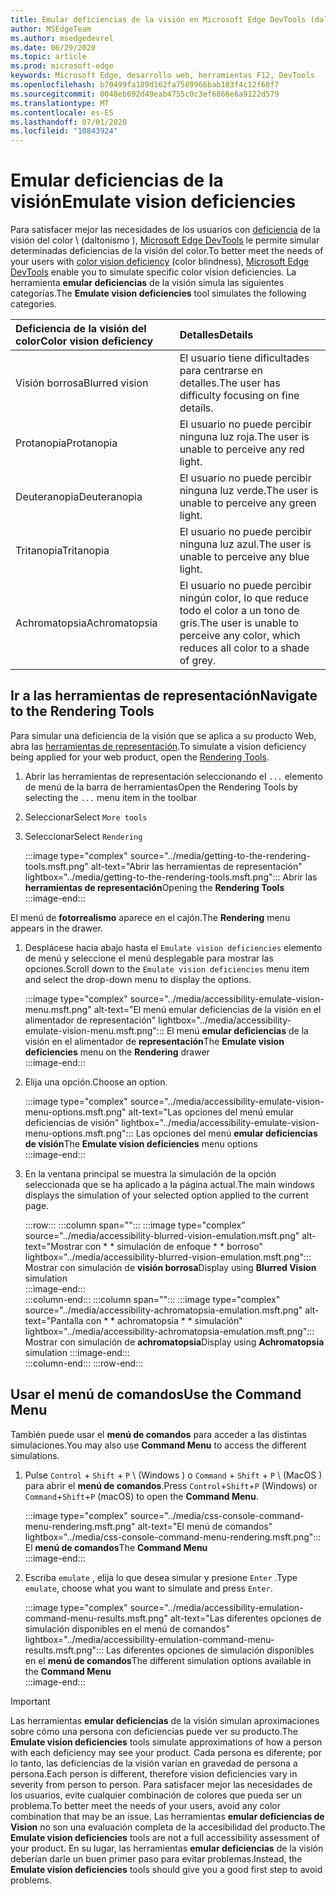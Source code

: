```yaml
---
title: Emular deficiencias de la visión en Microsoft Edge DevTools (daltonismo)
author: MSEdgeTeam
ms.author: msedgedevrel
ms.date: 06/29/2020
ms.topic: article
ms.prod: microsoft-edge
keywords: Microsoft Edge, desarrollo web, herramientas F12, DevTools
ms.openlocfilehash: b70499fa189d162fa7589966bab183f4c12f68f7
ms.sourcegitcommit: 0048eb692d49eab4755c0c3ef6866e6a9122d579
ms.translationtype: MT
ms.contentlocale: es-ES
ms.lasthandoff: 07/01/2020
ms.locfileid: "10843924"
---
```

# <span data-ttu-id="60a19-103">Emular deficiencias de la visión</span><span class="sxs-lookup"><span data-stu-id="60a19-103">Emulate vision deficiencies</span></span>

<span data-ttu-id="60a19-104">Para satisfacer mejor las necesidades de los usuarios con [deficiencia][ColorblindawarenessMain] de la visión del color \ (daltonismo \), [Microsoft Edge DevTools][MicrosoftEdgeDevTools] le permite simular determinadas deficiencias de la visión del color.</span><span class="sxs-lookup"><span data-stu-id="60a19-104">To better meet the needs of your users with [color vision deficiency][ColorblindawarenessMain] \(color blindness\), [Microsoft Edge DevTools][MicrosoftEdgeDevTools] enable you to simulate specific color vision deficiencies.</span></span>  <span data-ttu-id="60a19-105">La herramienta **emular deficiencias** de la visión simula las siguientes categorías.</span><span class="sxs-lookup"><span data-stu-id="60a19-105">The **Emulate vision deficiencies** tool simulates the following categories.</span></span>  

| <span data-ttu-id="60a19-106">Deficiencia de la visión del color</span><span class="sxs-lookup"><span data-stu-id="60a19-106">Color vision deficiency</span></span> | <span data-ttu-id="60a19-107">Detalles</span><span class="sxs-lookup"><span data-stu-id="60a19-107">Details</span></span> |  
|:--- |:--- |  
| <span data-ttu-id="60a19-108">Visión borrosa</span><span class="sxs-lookup"><span data-stu-id="60a19-108">Blurred vision</span></span> | <span data-ttu-id="60a19-109">El usuario tiene dificultades para centrarse en detalles.</span><span class="sxs-lookup"><span data-stu-id="60a19-109">The user has difficulty focusing on fine details.</span></span> |   
| <span data-ttu-id="60a19-110">Protanopia</span><span class="sxs-lookup"><span data-stu-id="60a19-110">Protanopia</span></span> | <span data-ttu-id="60a19-111">El usuario no puede percibir ninguna luz roja.</span><span class="sxs-lookup"><span data-stu-id="60a19-111">The user is unable to perceive any red light.</span></span> |  
| <span data-ttu-id="60a19-112">Deuteranopia</span><span class="sxs-lookup"><span data-stu-id="60a19-112">Deuteranopia</span></span> | <span data-ttu-id="60a19-113">El usuario no puede percibir ninguna luz verde.</span><span class="sxs-lookup"><span data-stu-id="60a19-113">The user is unable to perceive any green light.</span></span> |  
| <span data-ttu-id="60a19-114">Tritanopia</span><span class="sxs-lookup"><span data-stu-id="60a19-114">Tritanopia</span></span> | <span data-ttu-id="60a19-115">El usuario no puede percibir ninguna luz azul.</span><span class="sxs-lookup"><span data-stu-id="60a19-115">The user is unable to perceive any blue light.</span></span> |  
| <span data-ttu-id="60a19-116">Achromatopsia</span><span class="sxs-lookup"><span data-stu-id="60a19-116">Achromatopsia</span></span> | <span data-ttu-id="60a19-117">El usuario no puede percibir ningún color, lo que reduce todo el color a un tono de gris.</span><span class="sxs-lookup"><span data-stu-id="60a19-117">The user is unable to perceive any color, which reduces all color to a shade of grey.</span></span> |  

## <span data-ttu-id="60a19-118">Ir a las herramientas de representación</span><span class="sxs-lookup"><span data-stu-id="60a19-118">Navigate to the Rendering Tools</span></span>  

<span data-ttu-id="60a19-119">Para simular una deficiencia de la visión que se aplica a su producto Web, abra las [herramientas de representación][RenderingTools].</span><span class="sxs-lookup"><span data-stu-id="60a19-119">To simulate a vision deficiency being applied for your web product, open the [Rendering Tools][RenderingTools].</span></span>  

1.  <span data-ttu-id="60a19-120">Abrir las herramientas de representación seleccionando el `...` elemento de menú de la barra de herramientas</span><span class="sxs-lookup"><span data-stu-id="60a19-120">Open the Rendering Tools by selecting the `...` menu item in the toolbar</span></span>  
1.  <span data-ttu-id="60a19-121">Seleccionar</span><span class="sxs-lookup"><span data-stu-id="60a19-121">Select</span></span> `More tools`  
1.  <span data-ttu-id="60a19-122">Seleccionar</span><span class="sxs-lookup"><span data-stu-id="60a19-122">Select</span></span> `Rendering`  
    
    :::image type="complex" source="../media/getting-to-the-rendering-tools.msft.png" alt-text="Abrir las herramientas de representación" lightbox="../media/getting-to-the-rendering-tools.msft.png":::
       <span data-ttu-id="60a19-124">Abrir las **herramientas de representación**</span><span class="sxs-lookup"><span data-stu-id="60a19-124">Opening the **Rendering Tools**</span></span>  
    :::image-end:::  

<span data-ttu-id="60a19-125">El menú de **fotorrealismo** aparece en el cajón.</span><span class="sxs-lookup"><span data-stu-id="60a19-125">The **Rendering** menu appears in the drawer.</span></span>  

1.  <span data-ttu-id="60a19-126">Desplácese hacia abajo hasta el `Emulate vision deficiencies` elemento de menú y seleccione el menú desplegable para mostrar las opciones.</span><span class="sxs-lookup"><span data-stu-id="60a19-126">Scroll down to the `Emulate vision deficiencies` menu item and select the drop-down menu to display the options.</span></span>  
    
    :::image type="complex" source="../media/accessibility-emulate-vision-menu.msft.png" alt-text="El menú emular deficiencias de la visión en el alimentador de representación" lightbox="../media/accessibility-emulate-vision-menu.msft.png":::
       <span data-ttu-id="60a19-128">El menú **emular deficiencias** de la visión en el alimentador de **representación**</span><span class="sxs-lookup"><span data-stu-id="60a19-128">The **Emulate vision deficiencies** menu on the **Rendering** drawer</span></span>  
    :::image-end:::  
    
1.  <span data-ttu-id="60a19-129">Elija una opción.</span><span class="sxs-lookup"><span data-stu-id="60a19-129">Choose an option.</span></span>  
    
    :::image type="complex" source="../media/accessibility-emulate-vision-menu-options.msft.png" alt-text="Las opciones del menú emular deficiencias de visión" lightbox="../media/accessibility-emulate-vision-menu-options.msft.png":::
       <span data-ttu-id="60a19-131">Las opciones del menú **emular deficiencias de visión**</span><span class="sxs-lookup"><span data-stu-id="60a19-131">The **Emulate vision deficiencies** menu options</span></span>  
    :::image-end:::  
    
1.  <span data-ttu-id="60a19-132">En la ventana principal se muestra la simulación de la opción seleccionada que se ha aplicado a la página actual.</span><span class="sxs-lookup"><span data-stu-id="60a19-132">The main windows displays the simulation of your selected option applied to the current page.</span></span>  
    
    :::row:::
       :::column span="":::
          :::image type="complex" source="../media/accessibility-blurred-vision-emulation.msft.png" alt-text="Mostrar con \* \* simulación de enfoque \* \* borroso" lightbox="../media/accessibility-blurred-vision-emulation.msft.png":::
             <span data-ttu-id="60a19-134">Mostrar con simulación de **visión borrosa**</span><span class="sxs-lookup"><span data-stu-id="60a19-134">Display using **Blurred Vision** simulation</span></span>  
          :::image-end:::  
       :::column-end:::
       :::column span="":::
          :::image type="complex" source="../media/accessibility-achromatopsia-emulation.msft.png" alt-text="Pantalla con \* \* achromatopsia \* \* simulación" lightbox="../media/accessibility-achromatopsia-emulation.msft.png":::
             <span data-ttu-id="60a19-136">Mostrar con simulación de **achromatopsia**</span><span class="sxs-lookup"><span data-stu-id="60a19-136">Display using **Achromatopsia** simulation</span></span> :::image-end:::  
       :::column-end:::
    :::row-end:::
    
## <span data-ttu-id="60a19-137">Usar el menú de comandos</span><span class="sxs-lookup"><span data-stu-id="60a19-137">Use the Command Menu</span></span>  

<span data-ttu-id="60a19-138">También puede usar el **menú de comandos** para acceder a las distintas simulaciones.</span><span class="sxs-lookup"><span data-stu-id="60a19-138">You may also use **Command Menu** to access the different simulations.</span></span>  

1.  <span data-ttu-id="60a19-139">Pulse `Control` + `Shift` + `P` \ (Windows \) o `Command` + `Shift` + `P` \ (MacOS \) para abrir el **menú de comandos**.</span><span class="sxs-lookup"><span data-stu-id="60a19-139">Press `Control`+`Shift`+`P` \(Windows\) or `Command`+`Shift`+`P` \(macOS\) to open the **Command Menu**.</span></span>  
    
    :::image type="complex" source="../media/css-console-command-menu-rendering.msft.png" alt-text="El menú de comandos" lightbox="../media/css-console-command-menu-rendering.msft.png":::
       <span data-ttu-id="60a19-141">El **menú de comandos**</span><span class="sxs-lookup"><span data-stu-id="60a19-141">The **Command Menu**</span></span>  
    :::image-end:::  
    
1.  <span data-ttu-id="60a19-142">Escriba `emulate` , elija lo que desea simular y presione `Enter` .</span><span class="sxs-lookup"><span data-stu-id="60a19-142">Type `emulate`, choose what you want to simulate and press `Enter`.</span></span>  
    
    :::image type="complex" source="../media/accessibility-emulation-command-menu-results.msft.png" alt-text="Las diferentes opciones de simulación disponibles en el menú de comandos" lightbox="../media/accessibility-emulation-command-menu-results.msft.png":::
       <span data-ttu-id="60a19-144">Las diferentes opciones de simulación disponibles en el **menú de comandos**</span><span class="sxs-lookup"><span data-stu-id="60a19-144">The different simulation options available in the **Command Menu**</span></span>  
    :::image-end:::  
    
> [!IMPORTANT]
> <span data-ttu-id="60a19-145">Las herramientas **emular deficiencias** de la visión simulan aproximaciones sobre cómo una persona con deficiencias puede ver su producto.</span><span class="sxs-lookup"><span data-stu-id="60a19-145">The **Emulate vision deficiencies** tools simulate approximations of how a person with each deficiency may see your product.</span></span>  <span data-ttu-id="60a19-146">Cada persona es diferente; por lo tanto, las deficiencias de la visión varían en gravedad de persona a persona.</span><span class="sxs-lookup"><span data-stu-id="60a19-146">Each person is different, therefore vision deficiencies vary in severity from person to person.</span></span>  <span data-ttu-id="60a19-147">Para satisfacer mejor las necesidades de los usuarios, evite cualquier combinación de colores que pueda ser un problema.</span><span class="sxs-lookup"><span data-stu-id="60a19-147">To better meet the needs of your users, avoid any color combination that may be an issue.</span></span>  <span data-ttu-id="60a19-148">Las herramientas **emular deficiencias de Vision** no son una evaluación completa de la accesibilidad del producto.</span><span class="sxs-lookup"><span data-stu-id="60a19-148">The **Emulate vision deficiencies** tools are not a full accessibility assessment of your product.</span></span>  <span data-ttu-id="60a19-149">En su lugar, las herramientas **emular deficiencias** de la visión deberían darle un buen primer paso para evitar problemas.</span><span class="sxs-lookup"><span data-stu-id="60a19-149">Instead, the **Emulate vision deficiencies** tools should  give you a good first step to avoid problems.</span></span>  

<!-- links -->  

[MicrosoftEdgeDevTools]: /microsoft-edge/devtools-guide-chromium "Herramientas para desarrolladores de Microsoft Edge (cromo)"  
[ColorblindawarenessMain]: http://www.colourblindawareness.org "La organización de conocimiento de colores ciegos"  
[AmfcbMain]: https://www.amfcb.org "American Foundation para el color Blind (AFCB)"  
[RenderingTools]: /microsoft-edge/devtools-guide-chromium/rendering-tools "Herramientas de representación de Microsoft Edge (cromo)"  
